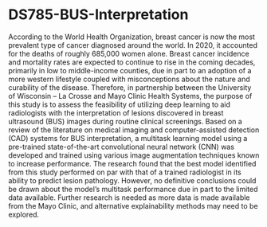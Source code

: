 # DS785-BUS-Interpretation

According to the World Health Organization, breast cancer is now the most prevalent type of cancer diagnosed around the world. In 2020, it accounted for the deaths of roughly 685,000 women alone. Breast cancer incidence and mortality rates are expected to continue to rise in the coming decades, primarily in low to middle-income counties, due in part to an adoption of a more western lifestyle coupled with misconceptions about the nature and curability of the disease. Therefore, in partnership between the University of Wisconsin – La Crosse and Mayo Clinic Health Systems, the purpose of this study is to assess the feasibility of utilizing deep learning to aid radiologists with the interpretation of lesions discovered in breast ultrasound (BUS) images during routine clinical screenings. Based on a review of the literature on medical imaging and computer-assisted detection (CAD) systems for BUS interpretation, a multitask learning model using a pre-trained state-of-the-art convolutional neural network (CNN) was developed and trained using various image augmentation techniques known to increase performance. The research found that the best model identified from this study performed on par with that of a trained radiologist in its ability to predict lesion pathology. However, no definitive conclusions could be drawn about the model’s multitask performance due in part to the limited data available. Further research is needed as more data is made available from the Mayo Clinic, and alternative explainability methods may need to be explored.
